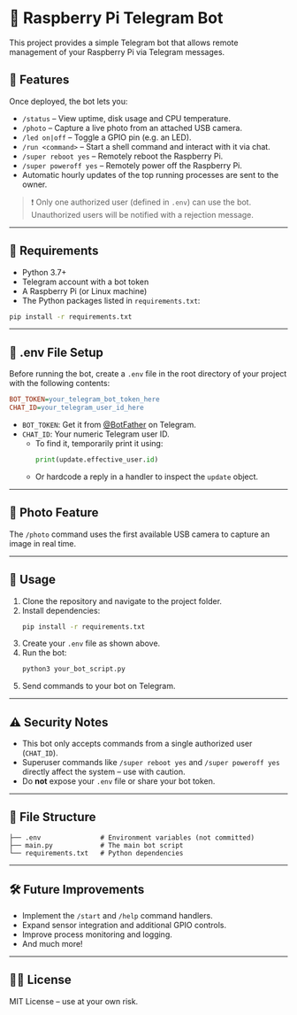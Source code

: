 # 📡 Raspberry Pi Telegram Bot

This project provides a simple Telegram bot that allows remote management of your Raspberry Pi via Telegram messages.

## 🚀 Features

Once deployed, the bot lets you:

- `/status` – View uptime, disk usage and CPU temperature.
- `/photo` – Capture a live photo from an attached USB camera.
- `/led on|off` – Toggle a GPIO pin (e.g. an LED).
- `/run <command>` – Start a shell command and interact with it via chat.
- `/super reboot yes` – Remotely reboot the Raspberry Pi.
- `/super poweroff yes` – Remotely power off the Raspberry Pi.
- Automatic hourly updates of the top running processes are sent to the owner.

> ❗️ Only one authorized user (defined in `.env`) can use the bot. Unauthorized users will be notified with a rejection message.

---

## 🧰 Requirements

- Python 3.7+
- Telegram account with a bot token
- A Raspberry Pi (or Linux machine)
 - The Python packages listed in `requirements.txt`:

 ```bash
 pip install -r requirements.txt
 ```

---

## 🔐 .env File Setup

Before running the bot, create a `.env` file in the root directory of your project with the following contents:

```ini
BOT_TOKEN=your_telegram_bot_token_here
CHAT_ID=your_telegram_user_id_here
```

- `BOT_TOKEN`: Get it from [@BotFather](https://t.me/BotFather) on Telegram.
- `CHAT_ID`: Your numeric Telegram user ID.
  - To find it, temporarily print it using:
    ```python
    print(update.effective_user.id)
    ```
  - Or hardcode a reply in a handler to inspect the `update` object.

---

## 📸 Photo Feature

The `/photo` command uses the first available USB camera to capture an image in
real time.

---

## 🔧 Usage

1. Clone the repository and navigate to the project folder.
 2. Install dependencies:
    ```bash
    pip install -r requirements.txt
    ```
3. Create your `.env` file as shown above.
4. Run the bot:
   ```bash
   python3 your_bot_script.py
   ```
5. Send commands to your bot on Telegram.

---

## ⚠️ Security Notes

- This bot only accepts commands from a single authorized user (`CHAT_ID`).
- Superuser commands like `/super reboot yes` and `/super poweroff yes` directly affect the system – use with caution.
- Do **not** expose your `.env` file or share your bot token.

---

## 📁 File Structure

```
├── .env               # Environment variables (not committed)
├── main.py            # The main bot script
└── requirements.txt   # Python dependencies
```

---

## 🛠️ Future Improvements

- Implement the `/start` and `/help` command handlers.
- Expand sensor integration and additional GPIO controls.
- Improve process monitoring and logging.
- And much more!

---

## 🧑‍💻 License

MIT License – use at your own risk.


